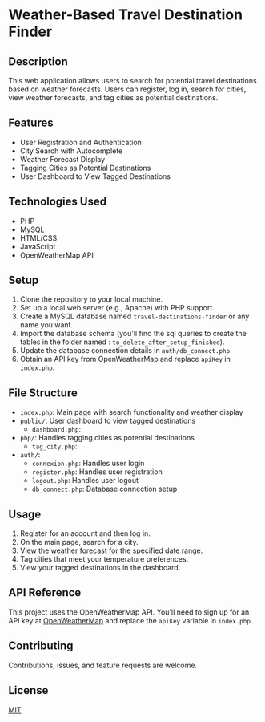 # Weather-Based Travel Destination Finder

## Description

This web application allows users to search for potential travel destinations based on weather forecasts. Users can register, log in, search for cities, view weather forecasts, and tag cities as potential destinations.

## Features

- User Registration and Authentication
- City Search with Autocomplete
- Weather Forecast Display
- Tagging Cities as Potential Destinations
- User Dashboard to View Tagged Destinations

## Technologies Used

- PHP
- MySQL
- HTML/CSS
- JavaScript
- OpenWeatherMap API

## Setup

1. Clone the repository to your local machine.
2. Set up a local web server (e.g., Apache) with PHP support.
3. Create a MySQL database named `travel-destinations-finder` or any name you want.
4. Import the database schema (you'll find the sql queries to create the tables in the folder named : `to_delete_after_setup_finished`).
5. Update the database connection details in `auth/db_connect.php`.
6. Obtain an API key from OpenWeatherMap and replace `apiKey` in `index.php`.

## File Structure

- `index.php`: Main page with search functionality and weather display
- `public/`: User dashboard to view tagged destinations
  - `dashboard.php`:
- `php/`: Handles tagging cities as potential destinations
  - `tag_city.php`:
- `auth/`:
  - `connexion.php`: Handles user login
  - `register.php`: Handles user registration
  - `logout.php`: Handles user logout
  - `db_connect.php`: Database connection setup

## Usage

1. Register for an account and then log in.
2. On the main page, search for a city.
3. View the weather forecast for the specified date range.
4. Tag cities that meet your temperature preferences.
5. View your tagged destinations in the dashboard.

## API Reference

This project uses the OpenWeatherMap API. You'll need to sign up for an API key at [OpenWeatherMap](https://openweathermap.org/api) and replace the `apiKey` variable in `index.php`.

## Contributing

Contributions, issues, and feature requests are welcome.

## License

[MIT](https://choosealicense.com/licenses/mit/)
